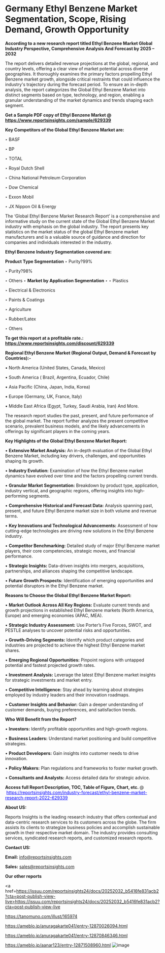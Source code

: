 # Germany Ethyl Benzene Market Segmentation, Scope, Rising Demand, Growth Opportunity 

<strong>According to a new research report titled Ethyl Benzene Market Global Industry Perspective, Comprehensive Analysis And Forecast by 2025 – 2032</strong>

The report delivers detailed revenue projections at the global, regional, and country levels, offering a clear view of market potential across diverse geographies. It thoroughly examines the primary factors propelling Ethyl Benzene market growth, alongside critical restraints that could influence the industry's trajectory during the forecast period. To ensure an in-depth analysis, the report categorizes the Global Ethyl Benzene Market into distinct segments based on type, technology, and region, enabling a granular understanding of the market dynamics and trends shaping each segment.

<strong>Get a Sample PDF copy of Ethyl Benzene Market </strong><strong>@<a href=https://www.reportsinsights.com/sample/629339 style=color:#0000ff;> https://www.reportsinsights.com/sample/629339</a></strong></font>

<strong>Key Competitors of the Global Ethyl Benzene Market are:</strong>

‣ BASF

‣ BP

‣ TOTAL

‣ Royal Dutch Shell

‣ China National Petroleum Corporation

‣ Dow Chemical

‣ Exxon Mobil

‣ JX Nippon Oil & Energy

The ‘Global Ethyl Benzene Market Research Report’ is a comprehensive and informative study on the current state of the Global Ethyl Benzene Market industry with emphasis on the global industry. The report presents key statistics on the market status of the global Ethyl Benzene market manufacturers and is a valuable source of guidance and direction for companies and individuals interested in the industry.

<strong>Ethyl Benzene Industry Segmentation covered are:</strong>

<strong>Product Type Segmentation</strong>
‣
Purity?99%

‣ Purity?98%

‣ Others
‣ 
<strong>Market by Application Segmentation</strong>
‣
‣  Plastics

‣ Electrical & Electronics

‣ Paints & Coatings

‣ Agriculture

‣ Rubber/Latex

‣ Others

<strong>To get this report at a profitable rate.: <a href=https://www.reportsinsights.com/discount/629339 style=color:#0000ff;>https://www.reportsinsights.com/discount/629339</a></strong></font>

<strong>Regional Ethyl Benzene Market (Regional Output, Demand &amp; Forecast by Countries):-</strong>

• North America (United States, Canada, Mexico)

• South America ( Brazil, Argentina, Ecuador, Chile)

• Asia Pacific (China, Japan, India, Korea)

• Europe (Germany, UK, France, Italy)

• Middle East Africa (Egypt, Turkey, Saudi Arabia, Iran) And More.

The research report studies the past, present, and future performance of the global market. The report further analyzes the present competitive scenario, prevalent business models, and the likely advancements in offerings by significant players in the coming years.

<strong>Key Highlights of the Global Ethyl Benzene Market Report:</strong>

• <strong>Extensive Market Analysis:</strong> An in-depth evaluation of the Global Ethyl Benzene Market, including key drivers, challenges, and opportunities shaping its growth.

• <strong>Industry Evolution:</strong> Examination of how the Ethyl Benzene market dynamics have evolved over time and the factors propelling current trends.

• <strong>Granular Market Segmentation:</strong> Breakdown by product type, application, industry vertical, and geographic regions, offering insights into high-performing segments.

• <strong>Comprehensive Historical and Forecast Data:</strong> Analysis spanning past, present, and future Ethyl Benzene market size in both volume and revenue terms.

• <strong>Key Innovations and Technological Advancements:</strong> Assessment of how cutting-edge technologies are driving new solutions in the Ethyl Benzene industry.

• <strong>Competitor Benchmarking:</strong> Detailed study of major Ethyl Benzene market players, their core competencies, strategic moves, and financial performance.

• <strong>Strategic Insights:</strong> Data-driven insights into mergers, acquisitions, partnerships, and alliances shaping the competitive landscape.

• <strong>Future Growth Prospects:</strong> Identification of emerging opportunities and potential disruptors in the Ethyl Benzene market.

<strong>Reasons to Choose the Global Ethyl Benzene Market Report:</strong>

• <strong>Market Outlook Across All Key Regions:</strong> Evaluate current trends and growth projections in established Ethyl Benzene markets (North America, Europe) and emerging economies (APAC, MEA).

• <strong>Strategic Industry Assessment:</strong> Use Porter’s Five Forces, SWOT, and PESTLE analyses to uncover potential risks and opportunities.

• <strong>Growth-Driving Segments:</strong> Identify which product categories and industries are projected to achieve the highest Ethyl Benzene market shares.

• <strong>Emerging Regional Opportunities:</strong> Pinpoint regions with untapped potential and fastest projected growth rates.

• <strong>Investment Analysis:</strong> Leverage the latest Ethyl Benzene market insights for strategic investments and market entry.

• <strong>Competitive Intelligence:</strong> Stay ahead by learning about strategies employed by industry leaders and their innovation roadmaps.

• <strong>Customer Insights and Behavior:</strong> Gain a deeper understanding of customer demands, buying preferences, and satisfaction trends.

<strong>Who Will Benefit from the Report?</strong>

• <strong>Investors:</strong> Identify profitable opportunities and high-growth regions.

• <strong>Business Leaders:</strong> Understand market positioning and build competitive strategies.

• <strong>Product Developers:</strong> Gain insights into customer needs to drive innovation.

• <strong>Policy Makers:</strong> Plan regulations and frameworks to foster market growth.

• <strong>Consultants and Analysts:</strong> Access detailed data for strategic advice.
</ul>
<strong>Access full Report Description, TOC, Table of Figure, Chart, etc. </strong>@  <a href=https://reportsinsights.com/industry-forecast/ethyl-benzene-market-research-report-2022-629339 style=color:#0000ff;>https://reportsinsights.com/industry-forecast/ethyl-benzene-market-research-report-2022-629339</a></font>

<strong><strong>About US</strong>:</strong>

Reports Insights is the leading research industry that offers contextual and data-centric research services to its customers across the globe. The firm assists its clients to strategize business policies and accomplish sustainable growth in their respective market domain. The industry provides consulting services, syndicated research reports, and customized research reports.

<strong>Contact US:</strong>

<p class=""""><b>Email:</b> <a href=mailto:info@reportsinsights.com>info@reportsinsights.com</a></p>
<p class=""""><b>Sales:</b> <a href=mailto:sales@reportsinsights.com>sales@reportsinsights.com</a></p>

<strong>Our other reports</strong>

<a href=https://issuu.com/reportsinsights24/docs/20252032_b5416fe831acb2?cta=post-publish-view-live>https://issuu.com/reportsinsights24/docs/20252032_b5416fe831acb2?cta=post-publish-view-live</a>

<a href=https://tanomuno.com/illust/165974>https://tanomuno.com/illust/165974</a>

<a href=https://ameblo.jp/anuragakarte041/entry-12870026094.html>https://ameblo.jp/anuragakarte041/entry-12870026094.html</a>

<a href=https://ameblo.jp/anuragakarte041/entry-12870846346.html>https://ameblo.jp/anuragakarte041/entry-12870846346.html</a>

<a href=https://ameblo.jp/aanar123/entry-12871508960.html>https://ameblo.jp/aanar123/entry-12871508960.html</a>
![image](https://github.com/user-attachments/assets/88d01f77-08f5-47c1-968b-357aba95b19a)
